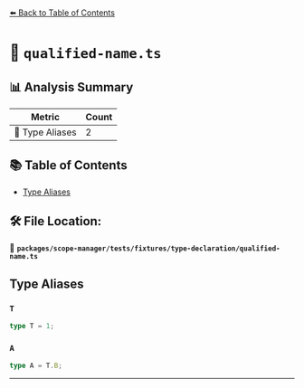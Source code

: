 [⬅️ Back to Table of Contents](../../../../../index.md)

# 📄 `qualified-name.ts`

## 📊 Analysis Summary

| Metric | Count |
|--------|-------|
| 📑 Type Aliases | 2 |

## 📚 Table of Contents

- [Type Aliases](#type-aliases)

## 🛠️ File Location:
📂 **`packages/scope-manager/tests/fixtures/type-declaration/qualified-name.ts`**

## Type Aliases

### `T`

```ts
type T = 1;
```

### `A`

```ts
type A = T.B;
```


---